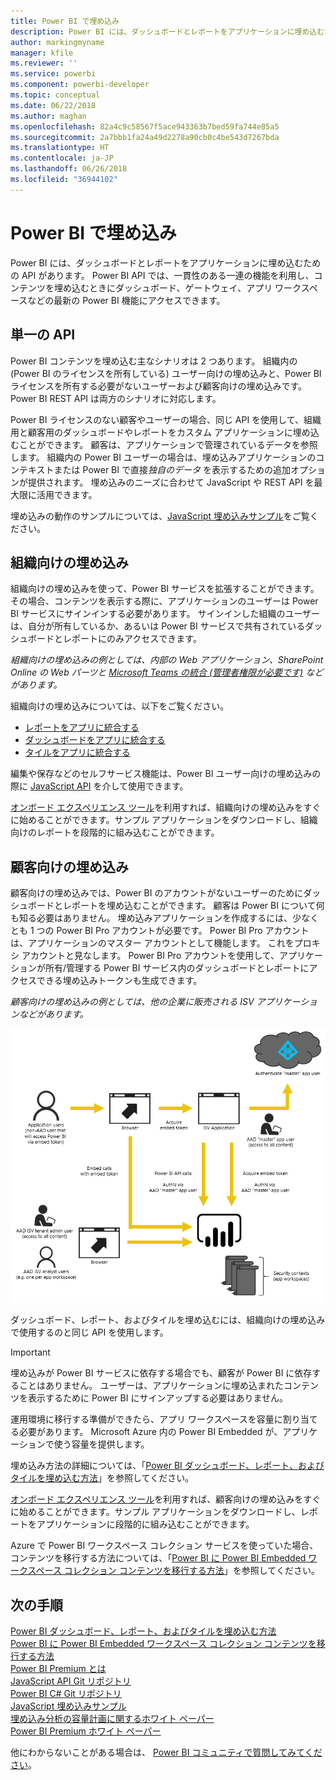 ```yaml
---
title: Power BI で埋め込み
description: Power BI には、ダッシュボードとレポートをアプリケーションに埋め込むための API があります。
author: markingmyname
manager: kfile
ms.reviewer: ''
ms.service: powerbi
ms.component: powerbi-developer
ms.topic: conceptual
ms.date: 06/22/2018
ms.author: maghan
ms.openlocfilehash: 82a4c9c58567f5ace943363b7bed59fa744e85a5
ms.sourcegitcommit: 2a7bbb1fa24a49d2278a90cb0c4be543d7267bda
ms.translationtype: HT
ms.contentlocale: ja-JP
ms.lasthandoff: 06/26/2018
ms.locfileid: "36944102"
---
```

# <a name="embedding-with-power-bi"></a>Power BI で埋め込み
Power BI には、ダッシュボードとレポートをアプリケーションに埋め込むための API があります。 Power BI API では、一貫性のある一連の機能を利用し、コンテンツを埋め込むときにダッシュボード、ゲートウェイ、アプリ ワークスペースなどの最新の Power BI 機能にアクセスできます。

## <a name="a-single-api"></a>単一の API
Power BI コンテンツを埋め込む主なシナリオは 2 つあります。  組織内の (Power BI のライセンスを所有している) ユーザー向けの埋め込みと、Power BI ライセンスを所有する必要がないユーザーおよび顧客向けの埋め込みです。 Power BI REST API は両方のシナリオに対応します。 

Power BI ライセンスのない顧客やユーザーの場合、同じ API を使用して、組織用と顧客用のダッシュボードやレポートをカスタム アプリケーションに埋め込むことができます。 顧客は、アプリケーションで管理されているデータを参照します。 組織内の Power BI ユーザーの場合は、埋め込みアプリケーションのコンテキストまたは Power BI で直接*独自のデータ* を表示するための追加オプションが提供されます。 埋め込みのニーズに合わせて JavaScript や REST API を最大限に活用できます。

埋め込みの動作のサンプルについては、[JavaScript 埋め込みサンプル](https://microsoft.github.io/PowerBI-JavaScript/demo/)をご覧ください。

## <a name="embedding-for-your-organization"></a>組織向けの埋め込み
組織向けの埋め込みを使って、Power BI サービスを拡張することができます。 その場合、コンテンツを表示する際に、アプリケーションのユーザーは Power BI サービスにサインインする必要があります。 サインインした組織のユーザーは、自分が所有しているか、あるいは Power BI サービスで共有されているダッシュボードとレポートにのみアクセスできます。 

*組織向けの埋め込みの例としては、内部の Web アプリケーション、SharePoint Online の Web パーツと [Microsoft Teams の統合 (管理者権限が必要です)](https://powerbi.microsoft.com/en-us/blog/power-bi-teams-up-with-microsoft-teams/) などがあります。*

組織向けの埋め込みについては、以下をご覧ください。

* [レポートをアプリに統合する](integrate-report.md)
* [ダッシュボードをアプリに統合する](integrate-dashboard.md)
* [タイルをアプリに統合する](integrate-tile.md)

編集や保存などのセルフサービス機能は、Power BI ユーザー向けの埋め込みの際に [JavaScript API](https://github.com/Microsoft/PowerBI-JavaScript) を介して使用できます。

[オンボード エクスペリエンス ツール](https://aka.ms/embedsetup/UserOwnsData)を利用すれば、組織向けの埋め込みをすぐに始めることができます。サンプル アプリケーションをダウンロードし、組織向けのレポートを段階的に組み込むことができます。

## <a name="embedding-for-your-customers"></a>顧客向けの埋め込み
顧客向けの埋め込みでは、Power BI のアカウントがないユーザーのためにダッシュボードとレポートを埋め込むことができます。 顧客は Power BI について何も知る必要はありません。 埋め込みアプリケーションを作成するには、少なくとも 1 つの Power BI Pro アカウントが必要です。 Power BI Pro アカウントは、アプリケーションのマスター アカウントとして機能します。 これをプロキシ アカウントと見なします。 Power BI Pro アカウントを使用して、アプリケーションが所有/管理する Power BI サービス内のダッシュボードとレポートにアクセスできる埋め込みトークンも生成できます。 

*顧客向けの埋め込みの例としては、他の企業に販売される ISV アプリケーションなどがあります。*

![顧客向けの埋め込みの埋め込みフロー](media/embedding/powerbi-embed-flow.png)

ダッシュボード、レポート、およびタイルを埋め込むには、組織向けの埋め込みで使用するのと同じ API を使用します。

> [!IMPORTANT]
> 埋め込みが Power BI サービスに依存する場合でも、顧客が Power BI に依存することはありません。 ユーザーは、アプリケーションに埋め込まれたコンテンツを表示するために Power BI にサインアップする必要はありません。
> 

運用環境に移行する準備ができたら、アプリ ワークスペースを容量に割り当てる必要があります。 Microsoft Azure 内の Power BI Embedded が、アプリケーションで使う容量を提供します。

埋め込み方法の詳細については、「[Power BI ダッシュボード、レポート、およびタイルを埋め込む方法](embedding-content.md)」を参照してください。

[オンボード エクスペリエンス ツール](https://aka.ms/embedsetup/AppOwnsData)を利用すれば、顧客向けの埋め込みをすぐに始めることができます。サンプル アプリケーションをダウンロードし、レポートをアプリケーションに段階的に組み込むことができます。

Azure で Power BI ワークスペース コレクション サービスを使っていた場合、コンテンツを移行する方法については、「[Power BI に Power BI Embedded ワークスペース コレクション コンテンツを移行する方法](migrate-from-powerbi-embedded.md)」を参照してください。

## <a name="next-steps"></a>次の手順
[Power BI ダッシュボード、レポート、およびタイルを埋め込む方法](embedding-content.md)  
[Power BI に Power BI Embedded ワークスペース コレクション コンテンツを移行する方法](migrate-from-powerbi-embedded.md)  
[Power BI Premium とは](../service-premium.md)  
[JavaScript API Git リポジトリ](https://github.com/Microsoft/PowerBI-JavaScript)  
[Power BI C# Git リポジトリ](https://github.com/Microsoft/PowerBI-CSharp)  
[JavaScript 埋め込みサンプル](https://microsoft.github.io/PowerBI-JavaScript/demo/)  
[埋め込み分析の容量計画に関するホワイト ペーパー](https://aka.ms/pbiewhitepaper)  
[Power BI Premium ホワイト ペーパー](https://aka.ms/pbipremiumwhitepaper)  

他にわからないことがある場合は、 [Power BI コミュニティで質問してみてください](http://community.powerbi.com/)。


